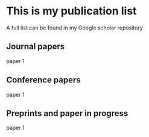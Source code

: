 # This is my publication list

A full list can be found in my Google scholar repository


## Journal papers

paper 1



## Conference papers

paper 1



## Preprints and paper in progress

paper 1



